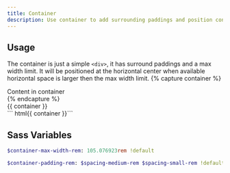 ```yaml
---
title: Container
description: Use container to add surrounding paddings and position content at the horizontal center.
---
```




## Usage
The container is just a simple `<div>`, it has surround paddings and a max width limit. It will be positioned at the horizontal center when available horizontal space is larger then the max width limit. 
{% capture container %}
<div class="container bc-primary">
  <div class="bc-dark c-light ta-center">Content in container</div>
</div>
{% endcapture %}
<div class="example">
  {{ container }}
</div>
``` html{{ container }}```



## Sass Variables

``` sass
$container-max-width-rem: 105.076923rem !default
```

``` sass
$container-padding-rem: $spacing-medium-rem $spacing-small-rem !default
```